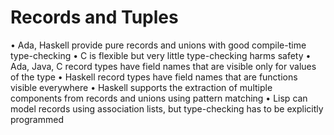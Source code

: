 # Records and Tuples


• Ada, Haskell provide pure records and unions with good
compile-time type-checking
• C is flexible but very little type-checking harms safety
• Ada, Java, C record types have field names that are visible
only for values of the type
• Haskell record types have field names that are functions visible
everywhere
• Haskell supports the extraction of multiple components from
records and unions using pattern matching
• Lisp can model records using association lists, but
type-checking has to be explicitly programmed
